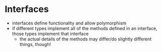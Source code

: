 # Interfaces

- interfaces define functionality and allow polymorphism
- if different types implement all of the methods defined in an interface, those types implement that interface
    - the actual details of the methods may differ/do slightly different things, though!